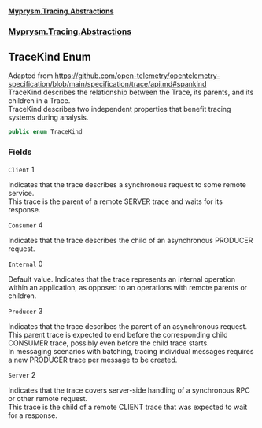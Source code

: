 #### [Myprysm.Tracing.Abstractions](index.md 'index')
### [Myprysm.Tracing.Abstractions](index.md#Myprysm.Tracing.Abstractions 'Myprysm.Tracing.Abstractions')

## TraceKind Enum

Adapted from https://github.com/open-telemetry/opentelemetry-specification/blob/main/specification/trace/api.md#spankind  
TraceKind describes the relationship between the Trace, its parents, and its children in a Trace.  
TraceKind describes two independent properties that benefit tracing systems during analysis.

```csharp
public enum TraceKind
```
### Fields

<a name='Myprysm.Tracing.Abstractions.TraceKind.Client'></a>

`Client` 1

Indicates that the trace describes a synchronous request to some remote service.  
This trace is the parent of a remote SERVER trace and waits for its response.

<a name='Myprysm.Tracing.Abstractions.TraceKind.Consumer'></a>

`Consumer` 4

Indicates that the trace describes the child of an asynchronous PRODUCER request.

<a name='Myprysm.Tracing.Abstractions.TraceKind.Internal'></a>

`Internal` 0

Default value. Indicates that the trace represents an internal operation within an application, as opposed to an operations with remote parents or children.

<a name='Myprysm.Tracing.Abstractions.TraceKind.Producer'></a>

`Producer` 3

Indicates that the trace describes the parent of an asynchronous request.  
This parent trace is expected to end before the corresponding child CONSUMER trace, possibly even before the child trace starts.  
In messaging scenarios with batching, tracing individual messages requires a new PRODUCER trace per message to be created.

<a name='Myprysm.Tracing.Abstractions.TraceKind.Server'></a>

`Server` 2

Indicates that the trace covers server-side handling of a synchronous RPC or other remote request.  
This trace is the child of a remote CLIENT trace that was expected to wait for a response.